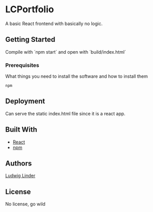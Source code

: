 # LCPortfolio

A basic React frontend with basically no logic.

## Getting Started

Compile with ´npm start´ and open with ´build/index.html´

### Prerequisites

What things you need to install the software and how to install them

```
npm
```

## Deployment

Can serve the static index.html file since it is a react app.

## Built With

* [React](https://reactjs.org/)
* [npm](https://www.npmjs.com/)

## Authors

[Ludwig Linder](https://github.com/LinderVII)

## License

No license, go wild